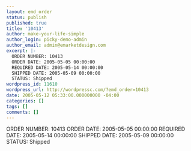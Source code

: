 ```yaml
---
layout: emd_order
status: publish
published: true
title: '10413'
author: make-your-life-simple
author_login: picky-demo-admin
author_email: admin@emarketdesign.com
excerpt: |-
  ORDER NUMBER: 10413
  ORDER DATE: 2005-05-05 00:00:00
  REQUIRED DATE: 2005-05-14 00:00:00
  SHIPPED DATE: 2005-05-09 00:00:00
  STATUS: Shipped
wordpress_id: 11610
wordpress_url: http://wordpressc.com/?emd_order=10413
date: 2005-05-12 05:33:00.000000000 -04:00
categories: []
tags: []
comments: []
---
```

ORDER NUMBER: 10413
ORDER DATE: 2005-05-05 00:00:00
REQUIRED DATE: 2005-05-14 00:00:00
SHIPPED DATE: 2005-05-09 00:00:00
STATUS: Shipped
